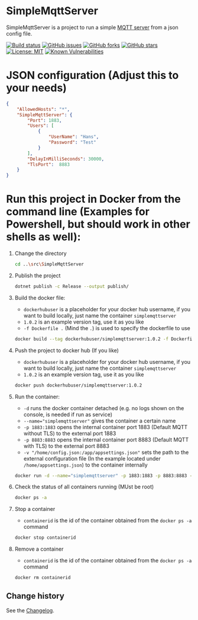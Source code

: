 SimpleMqttServer
====================================

SimpleMqttServer is a project to run a simple [MQTT server](https://github.com/chkr1011/MQTTnet) from a json config file.

[![Build status](https://ci.appveyor.com/api/projects/status/2a230fy5u5x502tx?svg=true)](https://ci.appveyor.com/project/SeppPenner/simplemqttserver)
[![GitHub issues](https://img.shields.io/github/issues/SeppPenner/SimpleMqttServer.svg)](https://github.com/SeppPenner/SimpleMqttServer/issues)
[![GitHub forks](https://img.shields.io/github/forks/SeppPenner/SimpleMqttServer.svg)](https://github.com/SeppPenner/SimpleMqttServer/network)
[![GitHub stars](https://img.shields.io/github/stars/SeppPenner/SimpleMqttServer.svg)](https://github.com/SeppPenner/SimpleMqttServer/stargazers)
[![License: MIT](https://img.shields.io/badge/License-MIT-blue.svg)](https://raw.githubusercontent.com/SeppPenner/SimpleMqttServer/master/License.txt)
[![Known Vulnerabilities](https://snyk.io/test/github/SeppPenner/SimpleMqttServer/badge.svg)](https://snyk.io/test/github/SeppPenner/SimpleMqttServer)

# JSON configuration (Adjust this to your needs)
```json
{
    "AllowedHosts": "*",
    "SimpleMqttServer": {
        "Port": 1883,
        "Users": [
            {
                "UserName": "Hans",
                "Password": "Test"
            }
        ],
        "DelayInMilliSeconds": 30000,
        "TlsPort":  8883 
    }
}
```

# Run this project in Docker from the command line (Examples for Powershell, but should work in other shells as well):

1. Change the directory
    ```bash
    cd ..\src\SimpleMqttServer
    ```

2. Publish the project
    ```bash
    dotnet publish -c Release --output publish/
    ```

3. Build the docker file:
    * `dockerhubuser` is a placeholder for your docker hub username, if you want to build locally, just name the container `simplemqttserver`
    * `1.0.2` is an example version tag, use it as you like
    * `-f Dockerfile .` (Mind the `.`) is used to specify the dockerfile to use

    ```bash
    docker build --tag dockerhubuser/simplemqttserver:1.0.2 -f Dockerfile .
    ```

4. Push the project to docker hub (If you like)
    * `dockerhubuser` is a placeholder for your docker hub username, if you want to build locally, just name the container `simplemqttserver`
    * `1.0.2` is an example version tag, use it as you like

    ```bash
    docker push dockerhubuser/simplemqttserver:1.0.2
    ```

5. Run the container:
    * `-d` runs the docker container detached (e.g. no logs shown on the console, is needed if run as service)
    * `--name="simplemqttserver"` gives the container a certain name
    * `-p 1883:1883` opens the internal container port 1883 (Default MQTT without TLS) to the external port 1883
    * `-p 8883:8883` opens the internal container port 8883 (Default MQTT with TLS) to the external port 8883
    * `-v "/home/config.json:/app/appsettings.json"` sets the path to the external configuration file (In the example located under `/home/appsettings.json`) to the container internally
    
    ```bash
    docker run -d --name="simplemqttserver" -p 1883:1883 -p 8883:8883 -v "/home/appsettings.json:/app/appsettings.json" --restart=always dockerhubuser/simplemqttserver:1.0.2
    ```

6. Check the status of all containers running (MUst be root)
    ```bash
    docker ps -a
    ```

7. Stop a container
    * `containerid` is the id of the container obtained from the `docker ps -a` command
    ```bash
    docker stop containerid
    ```

8. Remove a container
    * `containerid` is the id of the container obtained from the `docker ps -a` command
    ```bash
    docker rm containerid
    ```

Change history
--------------

See the [Changelog](https://github.com/SeppPenner/SimpleMqttServer/blob/master/Changelog.md).